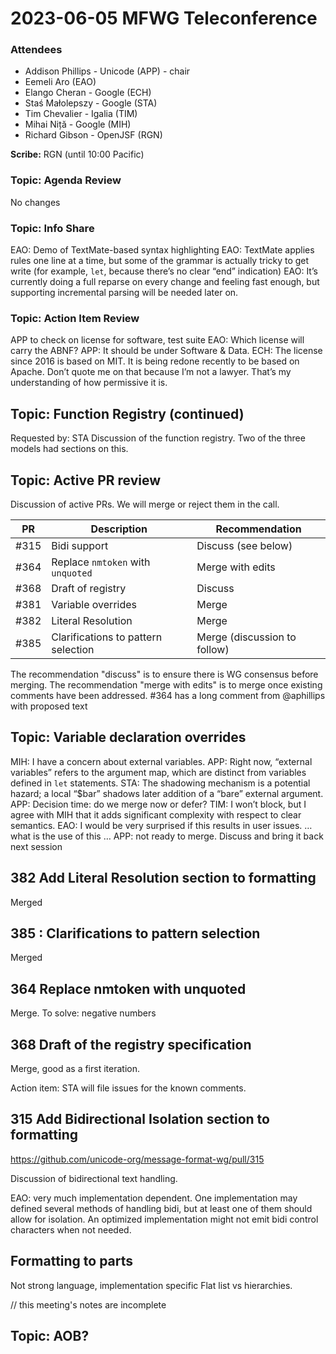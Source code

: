 # 2023-06-05 MFWG Teleconference

### Attendees

- Addison Phillips - Unicode (APP) - chair
- Eemeli Aro (EAO)
- Elango Cheran - Google (ECH)
- Staś Małolepszy - Google (STA)
- Tim Chevalier - Igalia (TIM)
- Mihai Niță - Google (MIH)
- Richard Gibson - OpenJSF (RGN)

**Scribe:** RGN (until 10:00 Pacific)

### Topic: Agenda Review

No changes

### Topic: Info Share

EAO: Demo of TextMate-based syntax highlighting
EAO: TextMate applies rules one line at a time, but some of the grammar is actually tricky to get write (for example, `let`, because there’s no clear “end” indication)
EAO: It’s currently doing a full reparse on every change and feeling fast enough, but supporting incremental parsing will be needed later on.

### Topic: Action Item Review

APP to check on license for software, test suite
EAO: Which license will carry the ABNF?
APP: It should be under Software & Data.
ECH: The license since 2016 is based on MIT. It is being redone recently to be based on Apache. Don’t quote me on that because I’m not a lawyer. That’s my understanding of how permissive it is.

## Topic: Function Registry (continued)

Requested by: STA
Discussion of the function registry. Two of the three models had sections on this.

## Topic: Active PR review

Discussion of active PRs. We will merge or reject them in the call.

| PR   | Description                         | Recommendation               |
| ---- | ----------------------------------- | ---------------------------- |
| #315 | Bidi support                        | Discuss (see below)          |
| #364 | Replace `nmtoken` with `unquoted`   | Merge with edits             |
| #368 | Draft of registry                   | Discuss                      |
| #381 | Variable overrides                  | Merge                        |
| #382 | Literal Resolution                  | Merge                        |
| #385 | Clarifications to pattern selection | Merge (discussion to follow) |

The recommendation "discuss" is to ensure there is WG consensus before merging. The recommendation "merge with edits" is to merge once existing comments have been addressed.
#364 has a long comment from @aphillips with proposed text

## Topic: Variable declaration overrides

MIH: I have a concern about external variables.
APP: Right now, “external variables” refers to the argument map, which are distinct from variables defined in `let` statements.
STA: The shadowing mechanism is a potential hazard; a local “$bar” shadows later addition of a “bare” external argument.
APP: Decision time: do we merge now or defer?
TIM: I won’t block, but I agree with MIH that it adds significant complexity with respect to clear semantics.
EAO: I would be very surprised if this results in user issues.
… what is the use of this …
APP: not ready to merge. Discuss and bring it back next session

## 382 Add Literal Resolution section to formatting

Merged

## 385 : Clarifications to pattern selection

Merged

## 364 Replace nmtoken with unquoted

Merge.
To solve: negative numbers

## 368 Draft of the registry specification

Merge, good as a first iteration.

Action item: STA will file issues for the known comments.

## 315 Add Bidirectional Isolation section to formatting

https://github.com/unicode-org/message-format-wg/pull/315

Discussion of bidirectional text handling.

EAO: very much implementation dependent.
One implementation may defined several methods of handling bidi, but at least one of them should allow for isolation.
An optimized implementation might not emit bidi control characters when not needed.

## Formatting to parts

Not strong language, implementation specific
Flat list vs hierarchies.

// this meeting's notes are incomplete

## Topic: AOB?
